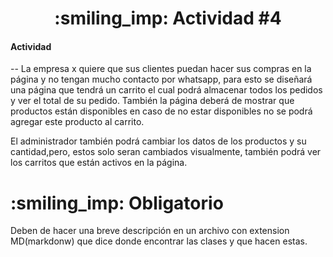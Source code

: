 <h1 align="center"> :smiling_imp: Actividad #4 </h1>

<h4>Actividad</h4>

-- La empresa x quiere que sus clientes puedan hacer sus compras en la página y no tengan mucho contacto por whatsapp, para esto se diseñará una página que tendrá un carrito el cual podrá almacenar todos los pedidos y ver el total de su pedido. También la página deberá de mostrar que productos están disponibles en caso de no estar disponibles no se podrá agregar este producto al carrito.

El administrador también podrá cambiar los datos de los productos y su cantidad,pero, estos solo seran cambiados visualmente, también podrá ver los carritos que están activos en la página.

<h1 align="start"> :smiling_imp: Obligatorio </h1>

Deben de hacer una breve descripción en un archivo con extension MD(markdonw) que dice donde encontrar las clases y que hacen estas.



